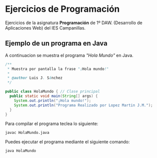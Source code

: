 # Ejercicios de Programación

Ejercicios de la asignatura **Programación** de 1º DAW.
(Desarrollo de Aplicaciones Web) del IES Campanillas.

## Ejemplo de un programa en Java

A continuacion se muestra el programa *"Hola Mundo"* en Java.

```java
/**
 * Muestra por pantalla la frase "¡Hola mundo!"
 *
 * @author Luis J. Sánchez
 */

public class HolaMundo { // Clase principal
  public static void main(String[] args) {
    System.out.println("¡Hola mundo!");
    System.out.println("Programa Realizado por Lopez Martin J.M.");
  }
}
```

Para compilar el programa teclea lo siguiente:

```console
javac HolaMundo.java
```

Puedes ejecutar el programa mediante el siguiente comando:

```console
java HolaMundo
```
